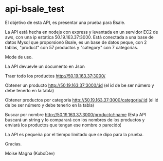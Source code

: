 # api-bsale_test
El objetivo de esta API, es presentar una prueba para Bsale.

La API está hecha en nodejs con express y levantada en un servidor EC2 de aws, con una ip estatica 50.19.163.37:3000. Está conectada a una base de datos Mysql que proporsionó Bsale, es un base de datos peque, con 2 tablas, "product" con 57 productos y "category" con 7 categorias.

Mode de uso.

La API devuevle un documento en Json

Traer todo los productos
http://50.19.163.37:3000/

Obtener un producto
http://50.19.163.37:3000/:id
(el id de be ser número y debe tenerlo en la tabla)

Obtener productos por categoria
http://50.19.163.37:3000/categoria/:id
(el id de be ser número y debe tenerlo en la tabla)

Buscar por nombre
http://50.19.163.37:3000/producto/:name
(Esta API buscará un string y lo comparará con los nombres de los productos y enviará los productos que tengan ese nombre o parecido)

La API es pequeña por el tiempo limitado que se dipo para la prueba.

Gracias.

Moise Magna (KuboDev)